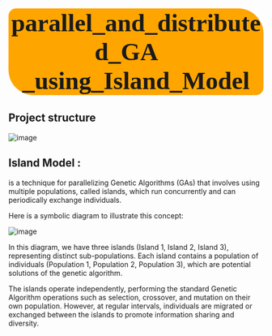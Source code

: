 <h1 style="background-color:orange;font-family:newtimeroman;font-size:350%;text-align:center;border-radius: 15px 50px;">parallel_and_distributed_GA🧬_using_Island_Model</h1>

## Project structure

![image](https://github.com/Yassine-Karimi/parallel_and_distributed_GA_using_Island_Model/assets/66490404/b46e7894-09c5-4669-b339-f613b05b5db1)

## Island Model :
is a technique for parallelizing Genetic Algorithms (GAs) that involves using multiple populations, called islands, which run concurrently and can periodically exchange individuals.

Here is a symbolic diagram to illustrate this concept:
     
![image](https://github.com/Yassine-Karimi/parallel_and_distributed_GA_using_Island_Model/assets/66490404/e9e43e3f-f45a-46ab-a041-eb235590774b)


In this diagram, we have three islands (Island 1, Island 2, Island 3), representing distinct sub-populations. Each island contains a population of individuals (Population 1, Population 2, Population 3), which are potential solutions of the genetic algorithm.

The islands operate independently, performing the standard Genetic Algorithm operations such as selection, crossover, and mutation on their own population. However, at regular intervals, individuals are migrated or exchanged between the islands to promote information sharing and diversity.
